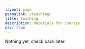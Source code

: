 ```yaml
---
layout: page
permalink: /teaching/
title: teaching
description: Materials for courses
nav: true
---
```


Nothing yet, check back later.